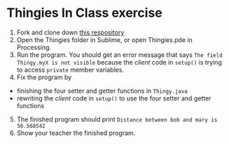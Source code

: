 Thingies In Class exercise
============
1. Fork and clone down [this respository]("https://github.com/APCSLowell/Thingies")
2. Open the Thingies folder in Sublime, or open Thingies.pde in Processing.
3. Run the program. You should get an error message that says `The field Thingy.myX is not visible` because the *client* code in `setup()` is trying to access `private` member variables.
4. Fix the program by 
  * finishing the four setter and getter functions in `Thingy.java`
  * rewriting the *client* code in `setup()` to use the four setter and getter functions
5. The finished program should print `Distance between bob and mary is 56.568542`
6. Show your teacher the finished program.
